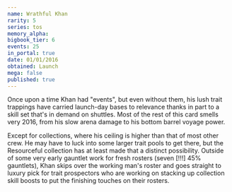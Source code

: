```yaml
---
name: Wrathful Khan
rarity: 5
series: tos
memory_alpha:
bigbook_tier: 6
events: 25
in_portal: true
date: 01/01/2016
obtained: Launch
mega: false
published: true
---
```


Once upon a time Khan had "events", but even without them, his lush trait trappings have carried launch-day bases to relevance thanks in part to a skill set that's in demand on shuttles. Most of the rest of this card smells very 2016, from his slow arena damage to his bottom barrel voyage power.

Except for collections, where his ceiling is higher than that of most other crew. He may have to luck into some larger trait pools to get there, but the Resourceful collection has at least made that a distinct possibility. Outside of some very early gauntlet work for fresh rosters (seven [!!!] 45% gauntlets), Khan skips over the working man's roster and goes straight to luxury pick for trait prospectors who are working on stacking up collection skill boosts to put the finishing touches on their rosters.
